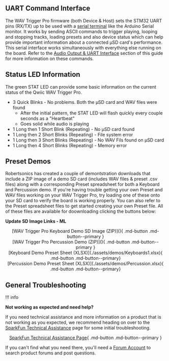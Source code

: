 ## UART Command Interface

The WAV Trigger Pro firmware (both Device & Host) sets the STM32 UART pins (RX/TX) up to be used with a [serial terminal](https://learn.sparkfun.com/tutorials/terminal-basics) like the Arduino Serial monitor. It works by sending ASCII commands to trigger playing, looping and stopping tracks, loading presets and also device status which can help provide important information about a connected &micro;SD card's performance. This serial interface works simultaneously with everything else running on the board. Refer to the [Audio Output & UART Interface](./audio.md) section of this guide for more information on these commands.

## Status LED Information

The green STAT LED can provide some basic information on the current status of the Qwiic WAV Trigger Pro.

* 3 Quick Blinks - No problems. Both the &micro;SD card and WAV files were found
    * After the initial pattern, the STAT LED will flash quickly every couple seconds as a "Heartbeat"
    * Goes solid while audio is playing
* 1 Long then 1 Short Blink (Repeating) - No &micro;SD card found
* 1 Long then 2 Short Blinks (Repeating) - File system error
* 1 Long then 3 Short Blinks (Repeating) - No WAV Fils found on &micro;SD card
* 1 Long then 4 Short Blinks (Repeating) - Memory error

## Preset Demos

Robertsonics has created a couple of demontstration downloads that include a ZIP image of a demo SD card (includes WAV files & preset .csv files) along with a corresponding Preset spreadsheet for both a Keyboard and Percussion demo. If you're having trouble getting your own Preset and WAV files working on your WAV Trigger Pro, try loading one of these onto your SD card to verify the board is working properly. You can also refer to the Preset spreadsheet files to get started creating your own Preset file. All of these files are available for doownloading clicking the buttons below:

**Update SD Image Links - ML**

<center>
[WAV Trigger Pro Keyboard Demo SD Image (ZIP)](){ .md-button .md-button--primary }  
</center>

<center>
[WAV Trigger Pro Percussion Demo (ZIP)](){ .md-button .md-button--primary }
</center>

<center>
[Keyboard Demo Preset Sheet (XLSX)](./assets/demos/Keyboards1.xlsx){ .md-button .md-button--primary}
</center>

<center>
[Percussion Demo Preset Sheet (XLSX)](./assets/demos/Percussion.xlsx){ .md-button .md-button--primary}
</center>

## General Troubleshooting

!!! info
    <p><span class="glyphicon glyphicon-question-sign" aria-hidden="true"></span> <strong>Not working as expected and need help? </strong></p>
    <p>If you need technical assistance and more information on a product that is not working as you expected, we recommend heading on over to the <a href="https://www.sparkfun.com/technical_assistance">SparkFun Technical Assistance</a> page for some initial troubleshooting.</p>
    <center>
    [SparkFun Technical Assistance Page](https://www.sparkfun.com/technical_assistance){ .md-button .md-button--primary }
    </center>
    <p>If you can't find what you need there, you'll need a <a href="https://forum.sparkfun.com/ucp.php?mode=register">Forum Account</a> to search product forums and post questions.<p>